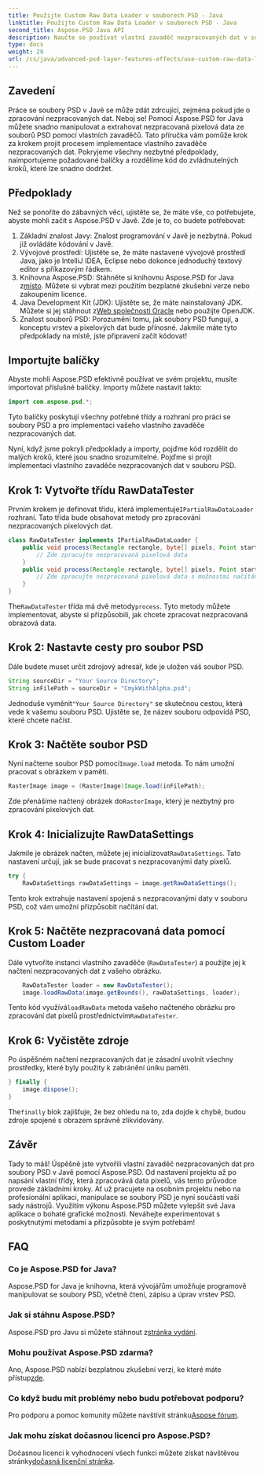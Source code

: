```yaml
---
title: Použijte Custom Raw Data Loader v souborech PSD - Java
linktitle: Použijte Custom Raw Data Loader v souborech PSD - Java
second_title: Aspose.PSD Java API
description: Naučte se používat vlastní zavaděč nezpracovaných dat v souborech PSD s Javou! Tento podrobný průvodce pokrývá vše od nastavení až po vyčištění zdrojů.
type: docs
weight: 29
url: /cs/java/advanced-psd-layer-features-effects/use-custom-raw-data-loader-psd-files/
---
```

## Zavedení
Práce se soubory PSD v Javě se může zdát zdrcující, zejména pokud jde o zpracování nezpracovaných dat. Neboj se! Pomocí Aspose.PSD for Java můžete snadno manipulovat a extrahovat nezpracovaná pixelová data ze souborů PSD pomocí vlastních zavaděčů. Tato příručka vám pomůže krok za krokem projít procesem implementace vlastního zavaděče nezpracovaných dat. Pokryjeme všechny nezbytné předpoklady, naimportujeme požadované balíčky a rozdělíme kód do zvládnutelných kroků, které lze snadno dodržet.
## Předpoklady
Než se ponoříte do zábavných věcí, ujistěte se, že máte vše, co potřebujete, abyste mohli začít s Aspose.PSD v Javě. Zde je to, co budete potřebovat:
1. Základní znalost Javy: Znalost programování v Javě je nezbytná. Pokud již ovládáte kódování v Javě.
2. Vývojové prostředí: Ujistěte se, že máte nastavené vývojové prostředí Java, jako je IntelliJ IDEA, Eclipse nebo dokonce jednoduchý textový editor s příkazovým řádkem.
3.  Knihovna Aspose.PSD: Stáhněte si knihovnu Aspose.PSD for Java z[místo](https://releases.aspose.com/psd/java/). Můžete si vybrat mezi použitím bezplatné zkušební verze nebo zakoupením licence.
4. Java Development Kit (JDK): Ujistěte se, že máte nainstalovaný JDK. Můžete si jej stáhnout z[Web společnosti Oracle](https://www.oracle.com/java/technologies/javase-jdk11-downloads.html) nebo použijte OpenJDK.
5. Znalost souborů PSD: Porozumění tomu, jak soubory PSD fungují, a konceptu vrstev a pixelových dat bude přínosné.
Jakmile máte tyto předpoklady na místě, jste připraveni začít kódovat!

## Importujte balíčky
Abyste mohli Aspose.PSD efektivně používat ve svém projektu, musíte importovat příslušné balíčky. Importy můžete nastavit takto:
```java
import com.aspose.psd.*;
```
Tyto balíčky poskytují všechny potřebné třídy a rozhraní pro práci se soubory PSD a pro implementaci vašeho vlastního zavaděče nezpracovaných dat.

Nyní, když jsme pokryli předpoklady a importy, pojďme kód rozdělit do malých kroků, které jsou snadno srozumitelné. Pojďme si projít implementaci vlastního zavaděče nezpracovaných dat v souboru PSD.
## Krok 1: Vytvořte třídu RawDataTester
 Prvním krokem je definovat třídu, která implementuje`IPartialRawDataLoader` rozhraní. Tato třída bude obsahovat metody pro zpracování nezpracovaných pixelových dat.
```java
class RawDataTester implements IPartialRawDataLoader {
    public void process(Rectangle rectangle, byte[] pixels, Point start, Point end) {
        // Zde zpracujte nezpracovaná pixelová data
    }
    public void process(Rectangle rectangle, byte[] pixels, Point start, Point end, LoadOptions loadOptions) {
        // Zde zpracujte nezpracovaná pixelová data s možnostmi načítání
    }
}
```
 The`RawDataTester` třída má dvě metody`process`. Tyto metody můžete implementovat, abyste si přizpůsobili, jak chcete zpracovat nezpracovaná obrazová data. 
## Krok 2: Nastavte cesty pro soubor PSD
Dále budete muset určit zdrojový adresář, kde je uložen váš soubor PSD.
```java
String sourceDir = "Your Source Directory";
String inFilePath = sourceDir + "CmykWithAlpha.psd";
```
 Jednoduše vyměnit`"Your Source Directory"` se skutečnou cestou, která vede k vašemu souboru PSD. Ujistěte se, že název souboru odpovídá PSD, které chcete načíst.
## Krok 3: Načtěte soubor PSD
 Nyní načteme soubor PSD pomocí`Image.load` metoda. To nám umožní pracovat s obrázkem v paměti.
```java
RasterImage image = (RasterImage)Image.load(inFilePath);
```
Zde přenášíme načtený obrázek do`RasterImage`, který je nezbytný pro zpracování pixelových dat.
## Krok 4: Inicializujte RawDataSettings
 Jakmile je obrázek načten, můžete jej inicializovat`RawDataSettings`. Tato nastavení určují, jak se bude pracovat s nezpracovanými daty pixelů.
```java
try {
    RawDataSettings rawDataSettings = image.getRawDataSettings();
```
Tento krok extrahuje nastavení spojená s nezpracovanými daty v souboru PSD, což vám umožní přizpůsobit načítání dat.
## Krok 5: Načtěte nezpracovaná data pomocí Custom Loader
Dále vytvoříte instanci vlastního zavaděče (`RawDataTester`) a použijte jej k načtení nezpracovaných dat z vašeho obrázku.
```java
    RawDataTester loader = new RawDataTester();
    image.loadRawData(image.getBounds(), rawDataSettings, loader);
```
 Tento kód využívá`loadRawData` metoda vašeho načteného obrázku pro zpracování dat pixelů prostřednictvím`RawDataTester`.
## Krok 6: Vyčistěte zdroje
Po úspěšném načtení nezpracovaných dat je zásadní uvolnit všechny prostředky, které byly použity k zabránění úniku paměti.
```java
} finally {
    image.dispose();
}
```
 The`finally` blok zajišťuje, že bez ohledu na to, zda dojde k chybě, budou zdroje spojené s obrazem správně zlikvidovány.

## Závěr
Tady to máš! Úspěšně jste vytvořili vlastní zavaděč nezpracovaných dat pro soubory PSD v Javě pomocí Aspose.PSD. Od nastavení projektu až po napsání vlastní třídy, která zpracovává data pixelů, vás tento průvodce provede základními kroky. Ať už pracujete na osobním projektu nebo na profesionální aplikaci, manipulace se soubory PSD je nyní součástí vaší sady nástrojů.
Využitím výkonu Aspose.PSD můžete vylepšit své Java aplikace o bohaté grafické možnosti. Neváhejte experimentovat s poskytnutými metodami a přizpůsobte je svým potřebám!

## FAQ
### Co je Aspose.PSD for Java?  
Aspose.PSD for Java je knihovna, která vývojářům umožňuje programově manipulovat se soubory PSD, včetně čtení, zápisu a úprav vrstev PSD.
### Jak si stáhnu Aspose.PSD?  
 Aspose.PSD pro Javu si můžete stáhnout z[stránka vydání](https://releases.aspose.com/psd/java/).
### Mohu používat Aspose.PSD zdarma?  
 Ano, Aspose.PSD nabízí bezplatnou zkušební verzi, ke které máte přístup[zde](https://releases.aspose.com/).
### Co když budu mít problémy nebo budu potřebovat podporu?  
 Pro podporu a pomoc komunity můžete navštívit stránku[Aspose fórum](https://forum.aspose.com/c/psd/34).
### Jak mohu získat dočasnou licenci pro Aspose.PSD?  
Dočasnou licenci k vyhodnocení všech funkcí můžete získat návštěvou stránky[dočasná licenční stránka](https://purchase.aspose.com/temporary-license/).